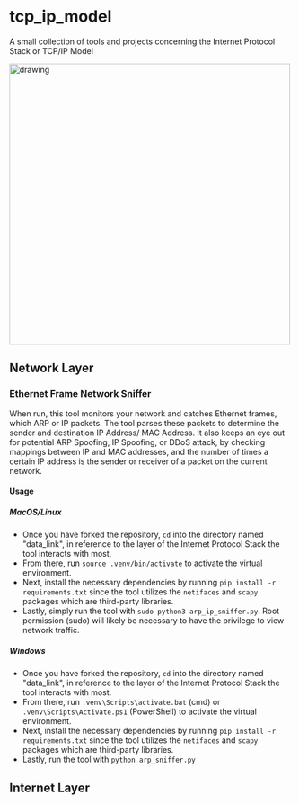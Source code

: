 # tcp_ip_model
A small collection of tools and projects concerning the Internet Protocol Stack or TCP/IP Model

<img src="https://github.com/user-attachments/assets/023aab52-8c1e-494b-bebc-3a9e56a1e6be" alt="drawing" width="500"/>

## Network Layer
### Ethernet Frame Network Sniffer
When run, this tool monitors your network and catches Ethernet frames, which ARP or IP packets. The tool parses these packets to determine the sender and destination IP Address/ MAC Address. It also keeps an eye out for potential ARP Spoofing, IP Spoofing, or DDoS attack, by checking mappings between IP and MAC addresses, and the number of times a certain IP address is the sender or receiver of a packet on the current network.

#### Usage

##### MacOS/Linux
  - Once you have forked the repository, ``cd`` into the directory named "data_link", in reference to the layer of the Internet Protocol Stack the tool interacts with most.
  - From there, run ``source .venv/bin/activate`` to activate the virtual environment.
  - Next, install the necessary dependencies by running ``pip install -r requirements.txt`` since the tool utilizes the ``netifaces`` and ``scapy`` packages which are third-party libraries.
  - Lastly, simply run the tool with ``sudo python3 arp_ip_sniffer.py``. Root permission (sudo) will likely be necessary to have the privilege to view network traffic. 
##### Windows
  - Once you have forked the repository, ``cd`` into the directory named "data_link", in reference to the layer of the Internet Protocol Stack the tool interacts with most.
  - From there, run ``.venv\Scripts\activate.bat`` (cmd) or ``.venv\Scripts\Activate.ps1`` (PowerShell) to activate the virtual environment.
  - Next, install the necessary dependencies by running ``pip install -r requirements.txt`` since the tool utilizes the ``netifaces`` and ``scapy`` packages which are third-party libraries.
  - Lastly, run the tool with ``python arp_sniffer.py``

## Internet Layer
